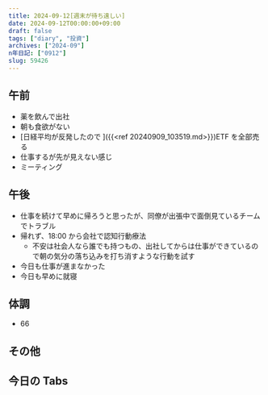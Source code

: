 ```yaml
---
title: 2024-09-12[週末が待ち遠しい]
date: 2024-09-12T00:00:00+09:00
draft: false
tags: ["diary", "投資"]
archives: ["2024-09"]
n年日記: ["0912"]
slug: 59426
---
```


## 午前

- 薬を飲んで出社
- 朝も食欲がない
- [日経平均が反発したので ]({{<ref 20240909_103519.md>}})ETF を全部売る
- 仕事するが先が見えない感じ
- ミーティング

## 午後

- 仕事を続けて早めに帰ろうと思ったが、同僚が出張中で面倒見ているチームでトラブル
- 帰れず、18:00 から会社で認知行動療法
  - 不安は社会人なら誰でも持つもの、出社してからは仕事ができているので朝の気分の落ち込みを打ち消すような行動を試す
- 今日も仕事が進まなかった
- 今日も早めに就寝

## 体調

- 66

## その他

## 今日の Tabs
